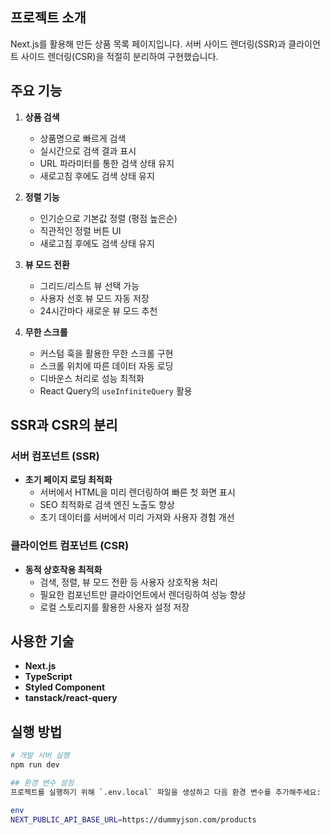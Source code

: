 ## 프로젝트 소개

Next.js를 활용해 만든 상품 목록 페이지입니다. 서버 사이드 렌더링(SSR)과 클라이언트 사이드 렌더링(CSR)을 적절히 분리하여 구현했습니다.

## 주요 기능

1. **상품 검색**

   - 상품명으로 빠르게 검색
   - 실시간으로 검색 결과 표시
   - URL 파라미터를 통한 검색 상태 유지
   - 새로고침 후에도 검색 상태 유지

2. **정렬 기능**

   - 인기순으로 기본값 정렬 (평점 높은순)
   - 직관적인 정렬 버튼 UI
   - 새로고침 후에도 검색 상태 유지

3. **뷰 모드 전환**

   - 그리드/리스트 뷰 선택 가능
   - 사용자 선호 뷰 모드 자동 저장
   - 24시간마다 새로운 뷰 모드 추천

4. **무한 스크롤**
   - 커스텀 훅을 활용한 무한 스크롤 구현
   - 스크롤 위치에 따른 데이터 자동 로딩
   - 디바운스 처리로 성능 최적화
   - React Query의 `useInfiniteQuery` 활용

## SSR과 CSR의 분리

### 서버 컴포넌트 (SSR)

- **초기 페이지 로딩 최적화**
  - 서버에서 HTML을 미리 렌더링하여 빠른 첫 화면 표시
  - SEO 최적화로 검색 엔진 노출도 향상
  - 초기 데이터를 서버에서 미리 가져와 사용자 경험 개선

### 클라이언트 컴포넌트 (CSR)

- **동적 상호작용 최적화**
  - 검색, 정렬, 뷰 모드 전환 등 사용자 상호작용 처리
  - 필요한 컴포넌트만 클라이언트에서 렌더링하여 성능 향상
  - 로컬 스토리지를 활용한 사용자 설정 저장

## 사용한 기술

- **Next.js**
- **TypeScript**
- **Styled Component**
- **tanstack/react-query**

## 실행 방법

```bash
# 개발 서버 실행
npm run dev

## 환경 변수 설정
프로젝트를 실행하기 위해 `.env.local` 파일을 생성하고 다음 환경 변수를 추가해주세요:

env
NEXT_PUBLIC_API_BASE_URL=https://dummyjson.com/products
```
